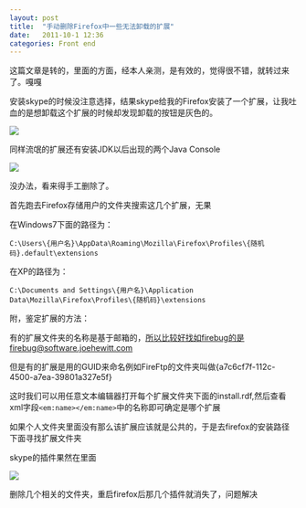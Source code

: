 ```yaml
---
layout: post
title:  "手动删除Firefox中一些无法卸载的扩展"
date:   2011-10-1 12:36
categories: Front end
---
```


这篇文章是转的，里面的方面，经本人亲测，是有效的，觉得很不错，就转过来了。嘎嘎

安装skype的时候没注意选择，结果skype给我的Firefox安装了一个扩展，让我吐血的是想卸载这个扩展的时候却发现卸载的按钮是灰色的。

![](https://i.imgur.com/INMIbUP.png)

同样流氓的扩展还有安装JDK以后出现的两个Java Console

![](https://i.imgur.com/c8fu7Am.png)

没办法，看来得手工删除了。

首先跑去Firefox存储用户的文件夹搜索这几个扩展，无果

在Windows7下面的路径为：

`C:\Users\{用户名}\AppData\Roaming\Mozilla\Firefox\Profiles\{随机码}.default\extensions`

在XP的路径为：

`C:\Documents and Settings\{用户名}\Application Data\Mozilla\Firefox\Profiles\{随机码}\extensions`

附，鉴定扩展的方法：

有的扩展文件夹的名称是基于邮箱的，所以比较好找如firebug的是firebug@software.joehewitt.com

但是有的扩展是用的GUID来命名例如FireFtp的文件夹叫做{a7c6cf7f-112c-4500-a7ea-39801a327e5f}

这时我们可以用任意文本编辑器打开每个扩展文件夹下面的install.rdf,然后查看xml字段`<em:name></em:name>`中的名称即可确定是哪个扩展

如果个人文件夹里面没有那么该扩展应该就是公共的，于是去firefox的安装路径下面寻找扩展文件夹

skype的插件果然在里面

![](https://i.imgur.com/QeKD5WL.png)

删除几个相关的文件夹，重启firefox后那几个插件就消失了，问题解决
